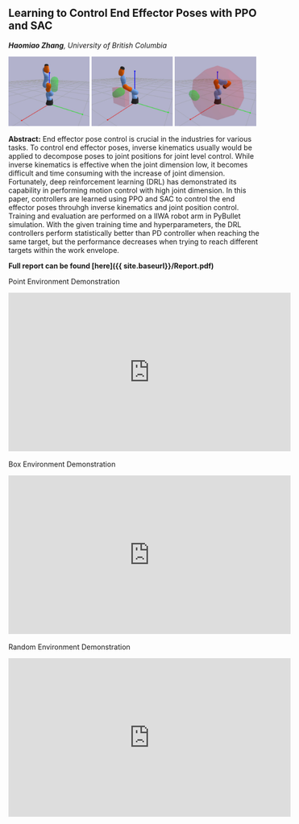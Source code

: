 ## Learning to Control End Effector Poses with PPO and SAC

_**Haomiao Zhang**, University of British Columbia_

<p align="left">
  <img src="Point_Env.JPG" width="32%" />
  <img src="Box_Env.JPG" width="32%" /> 
  <img src="Random_Env.JPG" width="32%" />
</p>

**Abstract:** End effector pose control is crucial in the industries for various tasks. To control end effector poses, inverse kinematics usually would be applied to decompose poses to joint positions for joint level control. While inverse kinematics is effective when the joint dimension low, it becomes difficult and time consuming with the increase of joint dimension. Fortunately, deep reinforcement learning (DRL) has demonstrated its capability in performing motion control with high joint dimension. In this paper, controllers are learned using PPO and SAC to control the end effector poses throuhgh inverse kinematics and joint position control. Training and evaluation are performed on a IIWA robot arm in PyBullet simulation. With the given training time and hyperparameters, the DRL controllers perform statistically better than PD controller when reaching the same target, but the performance decreases when trying to reach different targets within the work envelope. 

**Full report can be found [here]({{ site.baseurl}}/Report.pdf)**


Point Environment Demonstration

<p align="center">
<iframe width="560" height="315" src="https://www.youtube.com/embed/waMvO225mdo" title="YouTube video player" frameborder="0" allow="accelerometer; autoplay; clipboard-write; encrypted-media; gyroscope; picture-in-picture" allowfullscreen></iframe>
</p>


Box Environment Demonstration

<p align="center">
<iframe width="560" height="315" src="https://www.youtube.com/embed/-9B8OTWW_xc" title="YouTube video player" frameborder="0" allow="accelerometer; autoplay; clipboard-write; encrypted-media; gyroscope; picture-in-picture" allowfullscreen></iframe>
</p>

Random Environment Demonstration

<p align="center">
<iframe width="560" height="315" src="https://www.youtube.com/embed/nyl5V4h27K8" title="YouTube video player" frameborder="0" allow="accelerometer; autoplay; clipboard-write; encrypted-media; gyroscope; picture-in-picture" allowfullscreen></iframe>
</p>
